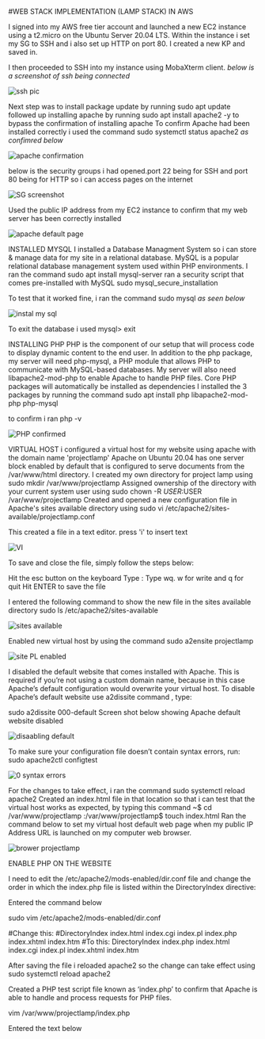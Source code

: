 
#WEB STACK IMPLEMENTATION (LAMP STACK) IN AWS

I signed into my AWS free tier account and launched a new EC2 instance using a t2.micro on the Ubuntu Server 20.04 LTS. Within the instance i set my SG to SSH and i also set up HTTP on port 80. I created a new KP and saved in.

I then proceeded to SSH into my instance using MobaXterm client.
*below is a screenshot of ssh being connected*

![ssh pic](https://user-images.githubusercontent.com/78991413/132376648-0efc5521-529f-43e3-8d6a-ebcc33477057.png)

Next step was to install package update by running sudo apt update followed up installing apache by running sudo apt install apache2 -y to bypass the confirmation of installing apache
To confirm Apache had been installed correctly i used the command sudo systemctl status apache2 *as confimred below*

![apache confirmation](https://user-images.githubusercontent.com/78991413/132378203-e845b7f8-4c8b-4451-a215-14f7f0efab88.png)

below is the security groups i had opened.port 22 being for SSH and port 80 being for HTTP so i can access pages on the internet

![SG screenshot](https://user-images.githubusercontent.com/78991413/132386787-8ad2a10c-d1d0-43e5-8e1b-82e8539bac8c.png)

Used the public IP address from my EC2 instance to confirm that my web server has been correctly installed

![apache default page](https://user-images.githubusercontent.com/78991413/132388085-637c99e2-c56d-406e-8bd3-db646bbac7c8.png)


INSTALLED MYSQL
I installed a Database Managment System so i can store & manage data for my site in a relational database. MySQL is a popular relational database management system used within PHP environments. I ran the command sudo apt install mysql-server
ran a security script that comes pre-installed with MySQL sudo mysql_secure_installation

To test that it worked fine, i ran the command sudo mysql *as seen below*

![instal my sql](https://user-images.githubusercontent.com/78991413/132389301-97cfc002-9a46-401a-a25a-48649ce3d8c4.png)

To exit the database i used mysql> exit

INSTALLING PHP
PHP is the component of our setup that will process code to display dynamic content to the end user. In addition to the php package, my server will need php-mysql, a PHP module that allows PHP to communicate with MySQL-based databases. My server will also need libapache2-mod-php to enable Apache to handle PHP files. Core PHP packages will automatically be installed as dependencies
I installed the 3 packages by running the command sudo apt install php libapache2-mod-php php-mysql

to confirm i ran php -v

![PHP confirmed](https://user-images.githubusercontent.com/78991413/132390288-2981f510-9766-429c-b05d-f23736ed060d.png)

VIRTUAL HOST
i configured a virtual host for my website using apache with the domain name 'projectlamp'
Apache on Ubuntu 20.04 has one server block enabled by default that is configured to serve documents from the /var/www/html directory.
I created my own directory for project lamp using sudo mkdir /var/www/projectlamp
Assigned ownership of the directory with your current system user using sudo chown -R $USER:$USER /var/www/projectlamp
Created and opened a new configuration file in Apache's sites available directory using sudo vi /etc/apache2/sites-available/projectlamp.conf

This created a file in a text editor. press 'i' to insert text

![VI](https://user-images.githubusercontent.com/78991413/132391305-91def163-e4a9-4ca9-90a3-f2f980f6505f.png)

To save and close the file, simply follow the steps below:

Hit the esc button on the keyboard
Type :
Type wq. w for write and q for quit
Hit ENTER to save the file

I entered the following command to show the new file in the sites available directory sudo ls /etc/apache2/sites-available

![sites available](https://user-images.githubusercontent.com/78991413/132391874-54a758d3-15f3-43a3-a96a-2514a792456f.png)

Enabled new virtual host by using the command sudo a2ensite projectlamp

![site PL enabled](https://user-images.githubusercontent.com/78991413/132392412-dad29a96-6765-4a2d-b449-d00a18d44cc1.png)

I disabled the default website that comes installed with Apache. This is required if you’re not using a custom domain name, because in this case Apache’s default configuration would overwrite your virtual host. To disable Apache’s default website use a2dissite command , type:

sudo a2dissite 000-default Screen shot below showing Apache default website disabled

![disaabling default](https://user-images.githubusercontent.com/78991413/132392830-4b987225-8cc0-41b6-baee-00d7e6b0a7f0.png)

To make sure your configuration file doesn’t contain syntax errors, run: sudo apache2ctl configtest

![0 syntax errors](https://user-images.githubusercontent.com/78991413/132393066-87b9f97e-1de2-4b71-9849-69f8b116e9a3.png)

For the changes to take effect, i ran the command sudo systemctl reload apache2
Created an index.html file in that location so that i can test that the virtual host works as expected, by typing this command ~$ cd /var/www/projectlamp :/var/www/projectlamp$ touch index.html Ran the command below to set my virtual host default web page when my public IP Address URL is launched on my computer web browser.

![brower projectlamp](https://user-images.githubusercontent.com/78991413/132394285-feb8b488-dce7-4d8b-8510-df0b72b77710.png)

ENABLE PHP ON THE WEBSITE

I need to edit the /etc/apache2/mods-enabled/dir.conf file and change the order in which the index.php file is listed within the DirectoryIndex directive:

Entered the command below

sudo vim /etc/apache2/mods-enabled/dir.conf

<IfModule mod_dir.c>
        #Change this:
        #DirectoryIndex index.html index.cgi index.pl index.php index.xhtml index.htm
        #To this:
        DirectoryIndex index.php index.html index.cgi index.pl index.xhtml index.htm
</IfModule>

After saving the file i reloaded apache2 so the change can take effect using sudo systemctl reload apache2

Created a PHP test script file known as ‘index.php’ to confirm that Apache is able to handle and process requests for PHP files.

vim /var/www/projectlamp/index.php

Entered the text below 
<?php
phpinfo();

saved and closed the file and refreshed my EC2 public IP address

![PHP page](https://user-images.githubusercontent.com/78991413/132395977-f153831d-4747-433e-a08e-933c1f482190.png)
